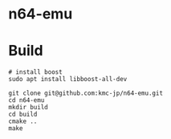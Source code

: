 # n64-emu

# Build
```
# install boost
sudo apt install libboost-all-dev

git clone git@github.com:kmc-jp/n64-emu.git
cd n64-emu
mkdir build
cd build
cmake ..
make
```
